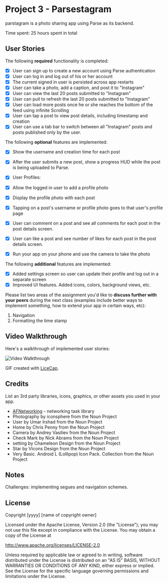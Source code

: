 # Project 3 - Parsestagram

parstagram is a photo sharing app using Parse as its backend.

Time spent: 25 hours spent in total

## User Stories

The following **required** functionality is completed:

- [x] User can sign up to create a new account using Parse authentication
- [x] User can log in and log out of his or her account
- [x] The current signed in user is persisted across app restarts
- [x] User can take a photo, add a caption, and post it to "Instagram"
- [x] User can view the last 20 posts submitted to "Instagram"
- [x] User can pull to refresh the last 20 posts submitted to "Instagram"
- [x] User can load more posts once he or she reaches the bottom of the feed using infinite Scrolling
- [x] User can tap a post to view post details, including timestamp and creation
- [x] User can use a tab bar to switch between all "Instagram" posts and posts published only by the user.

The following **optional** features are implemented:

- [x] Show the username and creation time for each post
- [x] After the user submits a new post, show a progress HUD while the post is being uploaded to Parse.
- [x] User Profiles:
- [x] Allow the logged in user to add a profile photo
- [x] Display the profile photo with each post
- [x] Tapping on a post's username or profile photo goes to that user's profile page
- [x] User can comment on a post and see all comments for each post in the post details screen.
- [x] User can like a post and see number of likes for each post in the post details screen.
- [x] Run your app on your phone and use the camera to take the photo


The following **additional** features are implemented:

- [x] Added settings screen so user can update their profile and log out in a separate screen
- [x] Improved UI features. Added icons, colors, background views, etc.

Please list two areas of the assignment you'd like to **discuss further with your peers** during the next class (examples include better ways to implement something, how to extend your app in certain ways, etc):

1. Navigation
2. Formatting the time stamp

## Video Walkthrough

Here's a walkthrough of implemented user stories:

<img src='https://media.giphy.com/media/26BREy6P0AU4YTvFe/giphy.gif' title='Video Walkthrough' width='' alt='Video Walkthrough' />

GIF created with [LiceCap](http://www.cockos.com/licecap/).

## Credits

List an 3rd party libraries, icons, graphics, or other assets you used in your app.

- [AFNetworking](https://github.com/AFNetworking/AFNetworking) - networking task library
- Photography by iconsphere from the Noun Project
- User by Umar Irshad from the Noun Project
- Home by Chris Penny from the Noun Project
- Camera by Andrey Vasiliev from the Noun Project
- Check Mark by Nick Abrams from the Noun Project
- setting by Chameleon Design from the Noun Project
- Star by Vicons Design from the Noun Project
- Very Basic. Android L (Lollipop) Icon Pack. Collection from the Noun Project

## Notes

Challenges: implementing segues and navigation schemes.

## License

Copyright [yyyy] [name of copyright owner]

Licensed under the Apache License, Version 2.0 (the "License");
you may not use this file except in compliance with the License.
You may obtain a copy of the License at

http://www.apache.org/licenses/LICENSE-2.0

Unless required by applicable law or agreed to in writing, software
distributed under the License is distributed on an "AS IS" BASIS,
WITHOUT WARRANTIES OR CONDITIONS OF ANY KIND, either express or implied.
See the License for the specific language governing permissions and
limitations under the License.